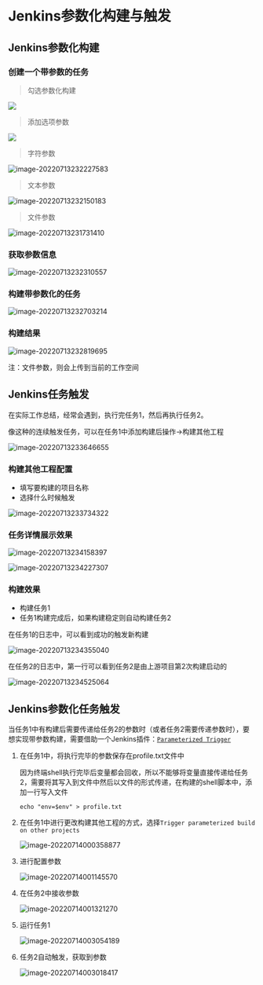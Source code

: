# Jenkins参数化构建与触发


## Jenkins参数化构建

### 创建一个带参数的任务

> 勾选参数化构建

![](https://raw.githubusercontent.com/XD825/picgo/main/img/202207132311233.png)

> 添加选项参数

![](https://raw.githubusercontent.com/XD825/picgo/main/img/202207132316459.png)

> 字符参数

![image-20220713232227583](https://raw.githubusercontent.com/XD825/picgo/main/img/202207132322612.png)

> 文本参数

![image-20220713232150183](https://raw.githubusercontent.com/XD825/picgo/main/img/202207132321225.png)

> 文件参数

![image-20220713231731410](https://raw.githubusercontent.com/XD825/picgo/main/img/202207132317486.png)

### 获取参数信息

![image-20220713232310557](https://raw.githubusercontent.com/XD825/picgo/main/img/202207132323599.png)

### 构建带参数化的任务

![image-20220713232703214](https://raw.githubusercontent.com/XD825/picgo/main/img/202207132327250.png)

### 构建结果

![image-20220713232819695](https://raw.githubusercontent.com/XD825/picgo/main/img/202207132328753.png)

注：文件参数，则会上传到当前的工作空间

## Jenkins任务触发

在实际工作总结，经常会遇到，执行完任务1，然后再执行任务2。

像这种的连续触发任务，可以在任务1中添加构建后操作->构建其他工程

![image-20220713233646655](https://raw.githubusercontent.com/XD825/picgo/main/img/202207132336712.png)

### 构建其他工程配置

- 填写要构建的项目名称
- 选择什么时候触发

![image-20220713233734322](https://raw.githubusercontent.com/XD825/picgo/main/img/202207132337387.png)

### 任务详情展示效果

![image-20220713234158397](https://raw.githubusercontent.com/XD825/picgo/main/img/202207132341445.png)

![image-20220713234227307](https://raw.githubusercontent.com/XD825/picgo/main/img/202207132342363.png)

### 构建效果

- 构建任务1
- 任务1构建完成后，如果构建稳定则自动构建任务2

在任务1的日志中，可以看到成功的触发新构建

![image-20220713234355040](https://raw.githubusercontent.com/XD825/picgo/main/img/202207132343090.png)

在任务2的日志中，第一行可以看到任务2是由上游项目第2次构建启动的

![image-20220713234525064](https://raw.githubusercontent.com/XD825/picgo/main/img/202207132345113.png)

## Jenkins参数化任务触发

当任务1中有构建后需要传递给任务2的参数时（或者任务2需要传递参数时），要想实现带参数构建，需要借助一个Jenkins插件：[`Parameterized Trigger`](https://plugins.jenkins.io/parameterized-trigger/)

1. 在任务1中，将执行完毕的参数保存在profile.txt文件中

    因为终端shell执行完毕后变量都会回收，所以不能够将变量直接传递给任务2，需要将其写入到文件中然后以文件的形式传递，在构建的shell脚本中，添加一行写入文件

    ```shell
    echo "env=$env" > profile.txt
    ```

2. 在任务1中进行更改构建其他工程的方式，选择`Trigger parameterized build on other projects`

    ![image-20220714000358877](https://raw.githubusercontent.com/XD825/picgo/main/img/202207140003930.png)

3. 进行配置参数

    ![image-20220714001145570](https://raw.githubusercontent.com/XD825/picgo/main/img/202207140011615.png)

4. 在任务2中接收参数

    ![image-20220714001321270](https://raw.githubusercontent.com/XD825/picgo/main/img/202207140013299.png)

5. 运行任务1

    ![image-20220714003054189](https://raw.githubusercontent.com/XD825/picgo/main/img/202207140030236.png)

6. 任务2自动触发，获取到参数

    ![image-20220714003018417](https://raw.githubusercontent.com/XD825/picgo/main/img/202207140030461.png)

